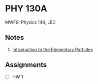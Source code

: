 # PHY 130A
MWF9: Physics 148, LEC
## Notes
1. [Introduction to the Elementary Particles](../notes/intro-particle.md)
## Assignments
- [ ] HW 1